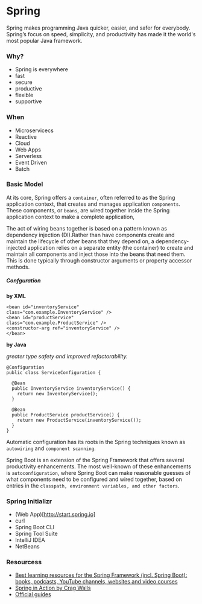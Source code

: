 # Spring

Spring makes programming Java quicker, easier, and safer for everybody. Spring’s focus on speed, simplicity, and productivity has made it the world's most popular Java framework.

### Why?

* Spring is everywhere
* fast
* secure
* productive
* flexible 
* supportive

### When

* Microservicecs
* Reactive
* Cloud
* Web Apps
* Serverless
* Event Driven
* Batch

### Basic Model

At its core, Spring offers a `container`, often referred to as the Spring application context,
that creates and manages application `components`. These components, or `beans`,
are wired together inside the Spring application context to make a complete application,

The act of wiring beans together is based on a pattern known as dependency injection
(DI).Rather than have components create and maintain the lifecycle of other beans
that they depend on, a dependency-injected application relies on a separate entity
(the container) to create and maintain all components and inject those into the beans
that need them. This is done typically through constructor arguments or property
accessor methods.

##### Confguration

**by XML**

```
<bean id="inventoryService"
class="com.example.InventoryService" />
<bean id="productService"
class="com.example.ProductService" />
<constructor-arg ref="inventoryService" />
</bean>
```

**by Java**

_greater type safety and improved refactorability._

```
@Configuration
public class ServiceConfiguration {

  @Bean
  public InventoryService inventoryService() {
    return new InventoryService();
  }

  @Bean
  public ProductService productService() {
    return new ProductService(inventoryService());
  }
}
```

Automatic configuration has its roots in the Spring techniques known as `autowiring` and `component scanning`.

Spring Boot is an extension of the Spring Framework that offers several productivity enhancements. The most
well-known of these enhancements is `autoconfiguration`, where Spring Boot can make
reasonable guesses of what components need to be configured and wired together,
based on entries in the `classpath, environment variables, and other factors`.

### Spring Initializr

* (Web App)[http://start.spring.io]
* curl
* Spring Boot CLI
* Spring Tool Suite
* IntelliJ IDEA
* NetBeans

### Resourcess

* [Best learning resources for the Spring Framework (incl. Spring Boot): books, podcasts, YouTube channels, websites and video courses](https://rieckpil.de/essential-spring-developer-resources/)
* [Spring in Action by Crag Walls](https://www.manning.com/books/spring-in-action-fifth-edition)
* [Official guides](https://spring.io/guides)